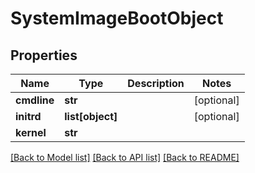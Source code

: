 # SystemImageBootObject

## Properties
Name | Type | Description | Notes
------------ | ------------- | ------------- | -------------
**cmdline** | **str** |  | [optional] 
**initrd** | **list[object]** |  | [optional] 
**kernel** | **str** |  | 

[[Back to Model list]](../README.md#documentation-for-models) [[Back to API list]](../README.md#documentation-for-api-endpoints) [[Back to README]](../README.md)



